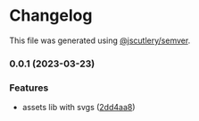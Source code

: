 # Changelog

This file was generated using [@jscutlery/semver](https://github.com/jscutlery/semver).

### 0.0.1 (2023-03-23)


### Features

* assets lib with svgs ([2dd4aa8](https://github.com/permafacts/ui-kit/commit/2dd4aa8b0501e8ec4d5f5c841389831191d55c9f))
